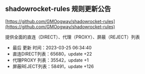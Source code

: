 ## shadowrocket-rules 规则更新公告

[https://github.com/GMOogway/shadowrocket-rules](https://github.com/GMOogway/shadowrocket-rules)

提供全面的直连（DIRECT）、代理（PROXY）、屏蔽（REJECT）列表
- 最后 更新 时间：2023-03-25 06:34:40
- 直连DIRECT列表：65680，update +22
- 代理PROXY 列表：35542，update +1
- 屏蔽REJECT列表：58491，update +126